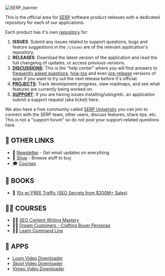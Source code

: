 ![SERP_banner](https://github.com/user-attachments/assets/6da22887-0c34-4e61-aaa7-9624b6319412)

This is the official area for [SERP](https://serp.co/) software product releases with a dedicated repository for each of our applications.

Each product has it's own [repository](https://github.com/orgs/serpapps/repositories) for:

1. **ISSUES**: Submit any issues related to support questions, bugs and feature suggestions in the `/issues` are of the relevant application's repository.
2. **RELEASES**: Download the latest version of the application and read the full changelog of updates, or access previous versions.
3. [**DISCUSSIONS**](https://github.com/orgs/serpapps/discussions): This is the "help center" where you will find answers to [frequently asked questions](https://github.com/orgs/serpapps/discussions/categories/faq), [how-tos](https://github.com/orgs/serpapps/discussions/categories/how-tos) and even [pre-release](https://github.com/orgs/serpapps/discussions/categories/pre-release) versions of apps if you want to try out the next release before it's official.
4. [**PROJECTS**](https://github.com/orgs/serpapps/projects): Track development progress, view roadmaps, and see what features are currently being worked on.
5. [**SUPPORT**](https://support.serp.co): If you are having issues installing/using/etc. an application submit a support request (aka ticket) here.

We also have a free community called [SERP University](https://serp.ly/@serp/community) you can join to connect with the SERP team, other users, discuss features, share tips, etc. This is not a "support forum" so do not post your support-related questions here.

## 🔗 OTHER LINKS

- 💌 [Newsletter](https://serp.ly/@serp/email) - Get email updates on everything
- 🛒 [Shop](https://serp.ly/@serp/stuff) - Browse stuff to buy
- 🎓 [Courses](https://serp.ly/@serp/courses)

## 🎁 BOOKS

- 📕 [10x w/ FREE Traffic (SEO Secrets from $200M+ Sales)](https://serp.ly/@serp/seo-ebook)

## 🧑‍🏫 COURSES 

- 🧑‍🏫 [SEO Content Writing Mastery](https://serp.ly/@serp/course/seo-content-writing-mastery)
- 🧑‍🏫 [Dream Customers - Crafting Buyer Personas](https://serp.ly/@serp/course/dream-customers)
- 🧑‍🏫 [Learn Command Line](https://serp.ly/learn-command-line-course)

## 🤖 APPS

- [Loom Video Downloader](https://github.com/serpapps/loom-video-downloader)
- [Skool Video Downloader](https://github.com/serpapps/skool-downloader)
- [Vimeo Video Downloader](https://github.com/serpapps/vimeo-video-downloader)
